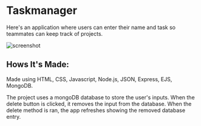 # Taskmanager
Here's an application where users can enter their name and task so teammates can keep track of projects. 

![screenshot](https://user-images.githubusercontent.com/78818078/116952550-e42a2980-ac58-11eb-92a3-task.JPG)
## Hows It's Made:

Made using HTML, CSS, Javascript, Node.js, JSON, Express, EJS, MongoDB.

The project uses a mongoDB database to store the user's inputs. When the delete button is clicked, it removes the
input from the database. When the delete method is ran, the app refreshes showing the removed database entry.  
